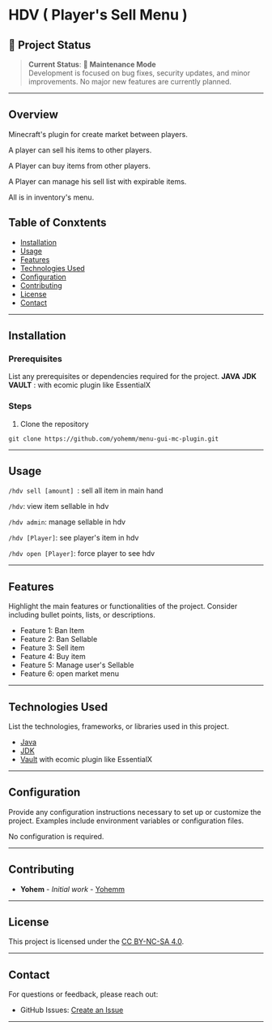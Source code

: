 
# HDV ( Player's Sell Menu )

<!-- ![Project Banner](path/to/banner/image)  -->
## 🌟 Project Status

> **Current Status**: **:large_blue_circle: Maintenance Mode**  
> Development is focused on bug fixes, security updates, and minor improvements. No major new features are currently planned.

---

## Overview

Minecraft's plugin for create market between players.

A player can sell his items to other players.

A Player can buy items from other players.

A Player can manage his sell list with expirable items.

All is in inventory's menu.
## Table of Conxtents
- [Installation](#installation)
- [Usage](#usage)
- [Features](#features)
- [Technologies Used](#technologies-used)
- [Configuration](#configuration)
- [Contributing](#contributing)
- [License](#license)
- [Contact](#contact)

---

## Installation
### Prerequisites
List any prerequisites or dependencies required for the project.
**JAVA**
**JDK**
**VAULT** : with ecomic plugin like EssentialX

### Steps


1. Clone the repository
```git
git clone https://github.com/yohemm/menu-gui-mc-plugin.git
```

---

## Usage


`/hdv sell [amount] `: sell all item in main hand

`/hdv`: view item sellable in hdv

`/hdv admin`: manage sellable in hdv

`/hdv [Player]`: see player's item in hdv

`/hdv open [Player]`: force player to see hdv


---

## Features
Highlight the main features or functionalities of the project. Consider including bullet points, lists, or descriptions.
- Feature 1: Ban Item
- Feature 2: Ban Sellable
- Feature 3: Sell item
- Feature 4: Buy item
- Feature 5: Manage user's Sellable
- Feature 6: open market menu

---

## Technologies Used
List the technologies, frameworks, or libraries used in this project.
- [Java](https://www.java.com/fr/)
- [JDK](https://www.oracle.com/fr/java/technologies/downloads/)
- [Vault](https://www.spigotmc.org/resources/vault.34315/) with ecomic plugin like EssentialX
---

## Configuration
Provide any configuration instructions necessary to set up or customize the project. Examples include environment variables or configuration files.

No configuration is required.


---

## Contributing
* **Yohem** - *Initial work* - [Yohemm](https://github.com/yohemm)

---

## License
This project is licensed under the [CC BY-NC-SA 4.0](https://creativecommons.org/licenses/by-nc-sa/4.0/).

---

## Contact
For questions or feedback, please reach out:
- GitHub Issues: [Create an Issue](https://github.com/yohemm/menu-gui-mc-plugin/issues)

---
